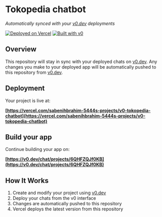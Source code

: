 # Tokopedia chatbot

*Automatically synced with your [v0.dev](https://v0.dev) deployments*

[![Deployed on Vercel](https://img.shields.io/badge/Deployed%20on-Vercel-black?style=for-the-badge&logo=vercel)](https://vercel.com/sabenihbrahim-5444s-projects/v0-tokopedia-chatbot)
[![Built with v0](https://img.shields.io/badge/Built%20with-v0.dev-black?style=for-the-badge)](https://v0.dev/chat/projects/6QHFZQJf0KB)

## Overview

This repository will stay in sync with your deployed chats on [v0.dev](https://v0.dev).
Any changes you make to your deployed app will be automatically pushed to this repository from [v0.dev](https://v0.dev).

## Deployment

Your project is live at:

**[https://vercel.com/sabenihbrahim-5444s-projects/v0-tokopedia-chatbot](https://vercel.com/sabenihbrahim-5444s-projects/v0-tokopedia-chatbot)**

## Build your app

Continue building your app on:

**[https://v0.dev/chat/projects/6QHFZQJf0KB](https://v0.dev/chat/projects/6QHFZQJf0KB)**

## How It Works

1. Create and modify your project using [v0.dev](https://v0.dev)
2. Deploy your chats from the v0 interface
3. Changes are automatically pushed to this repository
4. Vercel deploys the latest version from this repository